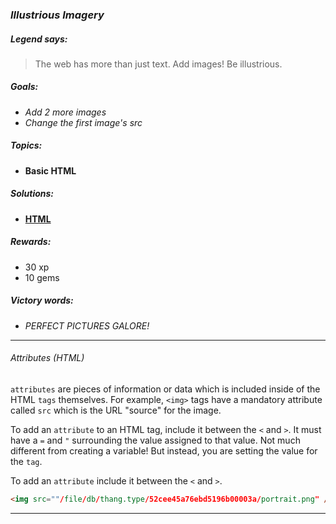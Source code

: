 ### _Illustrious Imagery_

##### _Legend says:_
> The web has more than just text. Add images! Be illustrious.

##### _Goals:_
+ _Add 2 more images_
+ _Change the first image's src_

##### _Topics:_
+ **Basic HTML**

##### _Solutions:_
+ **[HTML](Illustrious_Imagery.html)**

##### _Rewards:_
+ 30  xp
+ 10 gems

##### _Victory words:_
+ _PERFECT PICTURES GALORE!_

___

###### _Attributes (HTML)_

`attributes` are pieces of information or data which is included inside of the HTML `tags` themselves. For example, `<img>` tags have a mandatory attribute called `src` which is the URL "source" for the image.

To add an `attribute` to an HTML tag, include it between the `<` and `>`. It must have a `=` and `"` surrounding the value assigned to that value. Not much different from creating a variable! But instead, you are setting the value for the `tag`.

To add an `attribute` include it between the `<` and `>`.

```html
<img src=""/file/db/thang.type/52cee45a76ebd5196b00003a/portrait.png" />
```

___
